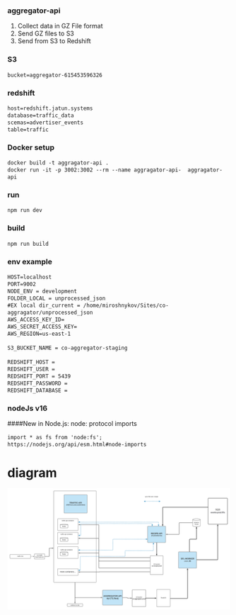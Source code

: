 ### aggregator-api
1. Collect data in GZ File format 
2. Send GZ files to S3 
3. Send from S3 to Redshift 

### S3
```dotenv
bucket=aggregator-615453596326
```

### redshift
```dotenv
host=redshift.jatun.systems 
database=traffic_data
scemas=advertiser_events
table=traffic
```
    

### Docker setup
	docker build -t aggragator-api .
	docker run -it -p 3002:3002 --rm --name aggragator-api-  aggragator-api

### run
    npm run dev

### build
    npm run build

### env example
```dotenv
HOST=localhost
PORT=9002
NODE_ENV = development
FOLDER_LOCAL = unprocessed_json
#EX local dir_current = /home/miroshnykov/Sites/co-aggragator/unprocessed_json
AWS_ACCESS_KEY_ID=
AWS_SECRET_ACCESS_KEY=
AWS_REGION=us-east-1

S3_BUCKET_NAME = co-aggregator-staging

REDSHIFT_HOST = 
REDSHIFT_USER = 
REDSHIFT_PORT = 5439
REDSHIFT_PASSWORD = 
REDSHIFT_DATABASE = 
```

### nodeJs v16 
####New in Node.js: node: protocol imports

    import * as fs from 'node:fs';
    https://nodejs.org/api/esm.html#node-imports

# diagram
![](diagram-co-traffic.png)
